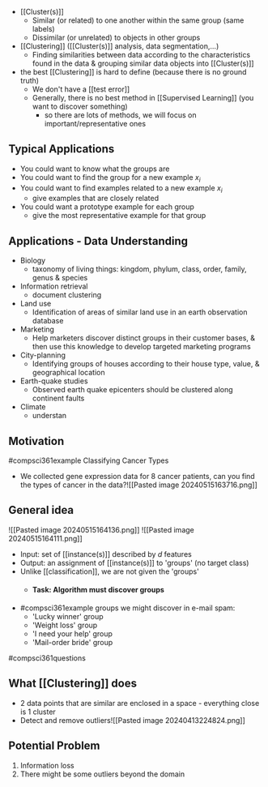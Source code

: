 - [[Cluster(s)]]
	- Similar (or related) to one another within the same group (same labels)
	- Dissimilar (or unrelated) to objects in other groups
- [[Clustering]] ([[Cluster(s)]] analysis, data segmentation,...)
	- Finding similarities between data according to the characteristics found in the data & grouping similar data objects into [[Cluster(s)]]
- the best [[Clustering]] is hard to define (because there is no ground truth)
	- We don't have a [[test error]]
	- Generally, there is no best method in [[Supervised Learning]] (you want to discover something)
		- so there are lots of methods, we will focus on important/representative ones
## Typical Applications
- You could want to know what the groups are
- You could want to find the group for a new example $x_i$
- You could want to find examples related to a new example $x_i$
	- give examples that are closely related
- You could want a prototype example for each group
	- give the most representative example for that group
## Applications - Data Understanding
- Biology
	- taxonomy of living things: kingdom, phylum, class, order, family, genus & species
- Information retrieval
	- document clustering
- Land use
	- Identification of areas of similar land use in an earth observation database
- Marketing
	- Help marketers discover distinct groups in their customer bases, & then use this knowledge to develop targeted marketing programs
- City-planning
	- Identifying groups of houses according to their house type, value, & geographical location
- Earth-quake studies
	- Observed earth quake epicenters should be clustered along continent faults
- Climate
	- understan
## Motivation
#compsci361example Classifying Cancer Types
- We collected gene expression data for 8 cancer patients, can you find the types of cancer in the data?![[Pasted image 20240515163716.png]]
## General idea
![[Pasted image 20240515164136.png]]
![[Pasted image 20240515164111.png]]
- Input: set of [[instance(s)]] described by $d$ features
- Output: an assignment of [[instance(s)]] to 'groups' (no target class)
- Unlike [[classification]], we are not given the 'groups'
	- #### Task: Algorithm must discover groups
- #compsci361example groups we might discover in e-mail spam:
	- 'Lucky winner' group
	- 'Weight loss' group
	- 'I need your help' group
	- 'Mail-order bride' group

#compsci361questions 
## What [[Clustering]] does
- 2 data points that are similar are enclosed in a space - everything close is 1 cluster
- Detect and remove outliers![[Pasted image 20240413224824.png]]
## Potential Problem
1. Information loss
2. There might be some outliers beyond the domain